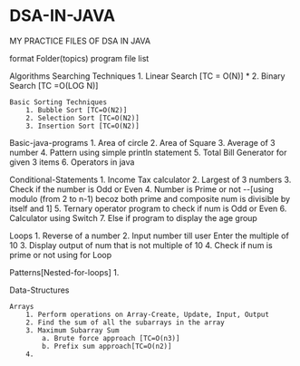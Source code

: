 # DSA-IN-JAVA
 MY PRACTICE FILES OF DSA IN JAVA

format
Folder(topics)
    program file list

Algorithms
    Searching Techniques
        1. Linear Search [TC = O(N)]
    *   2. Binary Search [TC =O(LOG N)]

    Basic Sorting Techniques
        1. Bubble Sort [TC=O(N2)]
        2. Selection Sort [TC=O(N2)]
        3. Insertion Sort [TC=O(N2)]



Basic-java-programs
    1. Area of circle
    2. Area of Square
    3. Average of 3 number
    4. Pattern using simple println statement
    5. Total Bill Generator for given 3 items
    6. Operators in java

Conditional-Statements
    1. Income Tax calculator
    2. Largest of 3 numbers
    3. Check if the number is Odd or Even
    4. Number is Prime or not --[using modulo (from 2 to n-1) becoz both prime and composite num is divisible by itself and 1]
    5. Ternary operator program to check if num is Odd or Even
    6. Calculator using Switch 
    7. Else if program to display the age group
    
Loops
    1. Reverse of a number
    2. Input number till user Enter the multiple of 10
    3. Display output of num that is not multiple of 10
    4. Check if num is prime or not using for Loop

Patterns[Nested-for-loops]
    1.

Data-Structures

    Arrays
        1. Perform operations on Array-Create, Update, Input, Output
        2. Find the sum of all the subarrays in the array
        3. Maximum Subarray Sum
            a. Brute force approach [TC=O(n3)]
            b. Prefix sum approach[TC=O(n2)]
        4.
        


